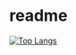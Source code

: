 # readme


[![Top Langs](https://readme-stats-junggernauts-projects.vercel.app/api/top-langs/?username=junggernaut&hide=vhdl,javascript&langs_count=10)](https://github.com/junggernaut/readme-stats)
